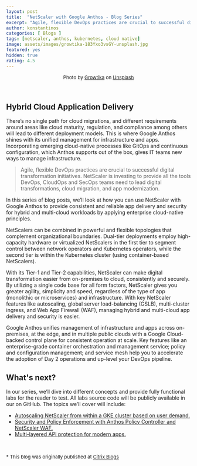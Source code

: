 ```yaml
---
layout: post
title:  "NetScaler with Google Anthos - Blog Series"
excerpt: "Agile, flexible DevOps practices are crucial to successful digital transformation initiatives."
author: konstantinos
categories: [ Blogs ]
tags: [netscaler, anthos, kubernetes, cloud native]
image: assets/images/growtika-183Yxo3vsGY-unsplash.jpg
featured: yes
hidden: true
rating: 4.5
---
```


<div style="text-align: center; font-size: small;">Photo by <a href="https://unsplash.com/@growtika?utm_source=unsplash&utm_medium=referral&utm_content=creditCopyText">Growtika</a> on <a href="https://unsplash.com/photos/183Yxo3vsGY?utm_source=unsplash&utm_medium=referral&utm_content=creditCopyText">Unsplash</a></div>

&nbsp;  

## Hybrid Cloud Application Delivery

There’s no single path for cloud migrations, and different requirements around areas like cloud maturity, regulation, and compliance among others will lead to different deployment models. This is where Google Anthos shines with its unified management for infrastructure and apps. Incorporating emerging cloud-native processes like GitOps and continuous configuration, which Anthos supports out of the box, gives IT teams new ways to manage infrastructure.

>Agile, flexible DevOps practices are crucial to successful digital transformation initiatives. NetScaler is investing to provide all the tools DevOps, CloudOps and SecOps teams need to lead digital transformations, cloud migration, and app modernization.

In this series of blog posts, we’ll look at how you can use NetScaler with Google Anthos to provide consistent and reliable app delivery and security for hybrid and multi-cloud workloads by applying enterprise cloud-native principles.

NetScalers can be combined in powerful and flexible topologies that complement organizational boundaries. Dual-tier deployments employ high-capacity hardware or virtualized NetScalers in the first tier to segment control between network operators and Kubernetes operators, while the second tier is within the Kubernetes cluster (using container-based NetScalers).

With its Tier-1 and Tier-2 capabilities, NetScaler can make digital transformation easier from on-premises to cloud, consistently and securely. By utilizing a single code base for all form factors, NetScaler gives you greater agility, simplicity and speed, regardless of the type of app (monolithic or microservices) and infrastructure. With key NetScaler features like autoscaling, global server load-balancing (GSLB), multi-cluster ingress, and Web App Firewall (WAF), managing hybrid and multi-cloud app delivery and security is easier.

Google Anthos unifies management of infrastructure and apps across on-premises, at the edge, and in multiple public clouds with a Google Cloud-backed control plane for consistent operation at scale. Key features like an enterprise-grade container orchestration and management service; policy and configuration management; and service mesh help you to accelerate the adoption of Day 2 operations and up-level your DevOps pipeline.

## What's next?

In our series, we’ll dive into different concepts and provide fully functional labs for the reader to test. All labs source code will be publicly available in our on GitHub. 
The topics we’ll cover will include:

- <a href="../netscaler-with-google-anthos-part2">Autoscaling NetScaler from within a GKE cluster based on user demand.</a>
- <a href="../netscaler-with-google-anthos-part3">Security and Policy Enforcement with Anthos Policy Controller and NetScaler WAF.<a/>
- <a href="../netscaler-with-google-anthos-part4">Multi-layered API protection for modern apps.</a>

&nbsp;  

<div style="font-size: small;">* This blog was originally published at <a target="_blank" href="https://www.citrix.com/blogs/2022/05/11/citrix-adc-with-google-anthos-modern-app-delivery-and-security-for-hybrid-multi-cloud/">Citrix Blogs</a></div>

&nbsp;  
